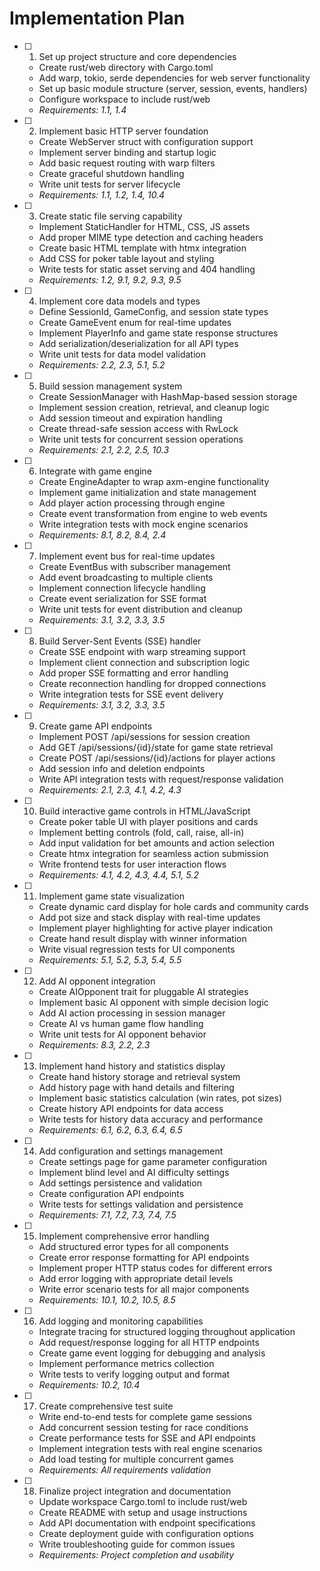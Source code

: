# Implementation Plan

- [ ] 1. Set up project structure and core dependencies
  - Create rust/web directory with Cargo.toml
  - Add warp, tokio, serde dependencies for web server functionality
  - Set up basic module structure (server, session, events, handlers)
  - Configure workspace to include rust/web
  - _Requirements: 1.1, 1.4_

- [ ] 2. Implement basic HTTP server foundation
  - Create WebServer struct with configuration support
  - Implement server binding and startup logic
  - Add basic request routing with warp filters
  - Create graceful shutdown handling
  - Write unit tests for server lifecycle
  - _Requirements: 1.1, 1.2, 1.4, 10.4_

- [ ] 3. Create static file serving capability
  - Implement StaticHandler for HTML, CSS, JS assets
  - Add proper MIME type detection and caching headers
  - Create basic HTML template with htmx integration
  - Add CSS for poker table layout and styling
  - Write tests for static asset serving and 404 handling
  - _Requirements: 1.2, 9.1, 9.2, 9.3, 9.5_

- [ ] 4. Implement core data models and types
  - Define SessionId, GameConfig, and session state types
  - Create GameEvent enum for real-time updates
  - Implement PlayerInfo and game state response structures
  - Add serialization/deserialization for all API types
  - Write unit tests for data model validation
  - _Requirements: 2.2, 2.3, 5.1, 5.2_

- [ ] 5. Build session management system
  - Create SessionManager with HashMap-based session storage
  - Implement session creation, retrieval, and cleanup logic
  - Add session timeout and expiration handling
  - Create thread-safe session access with RwLock
  - Write unit tests for concurrent session operations
  - _Requirements: 2.1, 2.2, 2.5, 10.3_

- [ ] 6. Integrate with game engine
  - Create EngineAdapter to wrap axm-engine functionality
  - Implement game initialization and state management
  - Add player action processing through engine
  - Create event transformation from engine to web events
  - Write integration tests with mock engine scenarios
  - _Requirements: 8.1, 8.2, 8.4, 2.4_

- [ ] 7. Implement event bus for real-time updates
  - Create EventBus with subscriber management
  - Add event broadcasting to multiple clients
  - Implement connection lifecycle handling
  - Create event serialization for SSE format
  - Write unit tests for event distribution and cleanup
  - _Requirements: 3.1, 3.2, 3.3, 3.5_

- [ ] 8. Build Server-Sent Events (SSE) handler
  - Create SSE endpoint with warp streaming support
  - Implement client connection and subscription logic
  - Add proper SSE formatting and error handling
  - Create reconnection handling for dropped connections
  - Write integration tests for SSE event delivery
  - _Requirements: 3.1, 3.2, 3.3, 3.5_

- [ ] 9. Create game API endpoints
  - Implement POST /api/sessions for session creation
  - Add GET /api/sessions/{id}/state for game state retrieval
  - Create POST /api/sessions/{id}/actions for player actions
  - Add session info and deletion endpoints
  - Write API integration tests with request/response validation
  - _Requirements: 2.1, 2.3, 4.1, 4.2, 4.3_

- [ ] 10. Build interactive game controls in HTML/JavaScript
  - Create poker table UI with player positions and cards
  - Implement betting controls (fold, call, raise, all-in)
  - Add input validation for bet amounts and action selection
  - Create htmx integration for seamless action submission
  - Write frontend tests for user interaction flows
  - _Requirements: 4.1, 4.2, 4.3, 4.4, 5.1, 5.2_

- [ ] 11. Implement game state visualization
  - Create dynamic card display for hole cards and community cards
  - Add pot size and stack display with real-time updates
  - Implement player highlighting for active player indication
  - Create hand result display with winner information
  - Write visual regression tests for UI components
  - _Requirements: 5.1, 5.2, 5.3, 5.4, 5.5_

- [ ] 12. Add AI opponent integration
  - Create AIOpponent trait for pluggable AI strategies
  - Implement basic AI opponent with simple decision logic
  - Add AI action processing in session manager
  - Create AI vs human game flow handling
  - Write unit tests for AI opponent behavior
  - _Requirements: 8.3, 2.2, 2.3_

- [ ] 13. Implement hand history and statistics display
  - Create hand history storage and retrieval system
  - Add history page with hand details and filtering
  - Implement basic statistics calculation (win rates, pot sizes)
  - Create history API endpoints for data access
  - Write tests for history data accuracy and performance
  - _Requirements: 6.1, 6.2, 6.3, 6.4, 6.5_

- [ ] 14. Add configuration and settings management
  - Create settings page for game parameter configuration
  - Implement blind level and AI difficulty settings
  - Add settings persistence and validation
  - Create configuration API endpoints
  - Write tests for settings validation and persistence
  - _Requirements: 7.1, 7.2, 7.3, 7.4, 7.5_

- [ ] 15. Implement comprehensive error handling
  - Add structured error types for all components
  - Create error response formatting for API endpoints
  - Implement proper HTTP status codes for different errors
  - Add error logging with appropriate detail levels
  - Write error scenario tests for all major components
  - _Requirements: 10.1, 10.2, 10.5, 8.5_

- [ ] 16. Add logging and monitoring capabilities
  - Integrate tracing for structured logging throughout application
  - Add request/response logging for all HTTP endpoints
  - Create game event logging for debugging and analysis
  - Implement performance metrics collection
  - Write tests to verify logging output and format
  - _Requirements: 10.2, 10.4_

- [ ] 17. Create comprehensive test suite
  - Write end-to-end tests for complete game sessions
  - Add concurrent session testing for race conditions
  - Create performance tests for SSE and API endpoints
  - Implement integration tests with real engine scenarios
  - Add load testing for multiple concurrent games
  - _Requirements: All requirements validation_

- [ ] 18. Finalize project integration and documentation
  - Update workspace Cargo.toml to include rust/web
  - Create README with setup and usage instructions
  - Add API documentation with endpoint specifications
  - Create deployment guide with configuration options
  - Write troubleshooting guide for common issues
  - _Requirements: Project completion and usability_